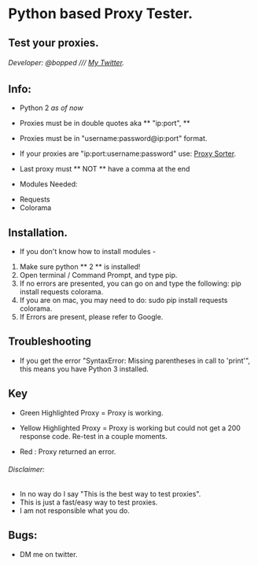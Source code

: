 # Python based Proxy Tester.
## Test your proxies.
###### Developer: @bopped /// [My Twitter](https://twitter.com/Backdoorcook).

## Info:

- Python 2 *as of now*

- Proxies must be in double quotes aka ** "ip:port", ** 

- Proxies must be in "username:password@ip:port" format. 
- If your proxies are "ip:port:username:password" use: [Proxy Sorter](https://github.com/bopped/Python-Proxy-Sorter).

- Last proxy must ** NOT ** have a comma at the end 

- Modules Needed:
* Requests
* Colorama 

## Installation. 

- If you don't know how to install modules - 
1. Make sure python ** 2 ** is installed! 
2. Open terminal / Command Prompt, and type pip. 
3. If no errors are presented, you can go on and type the following: pip install requests colorama.
4. If you are on mac, you may need to do: sudo pip install requests colorama. 
5. If Errors are present, please refer to Google. 

## Troubleshooting

- If you get the error "SyntaxError: Missing parentheses in call to 'print'", this means you have Python 3 installed.


## Key 

- Green Highlighted Proxy = Proxy is working.

- Yellow Highlighted Proxy = Proxy is working but could not get a 200 response code. Re-test in a couple moments. 

- Red : Proxy returned an error. 

###### Disclaimer:
- In no way do I say "This is the best way to test proxies". 
- This is just a fast/easy way to test proxies.
- I am not responsible what you do. 

## Bugs:
- DM me on twitter.
